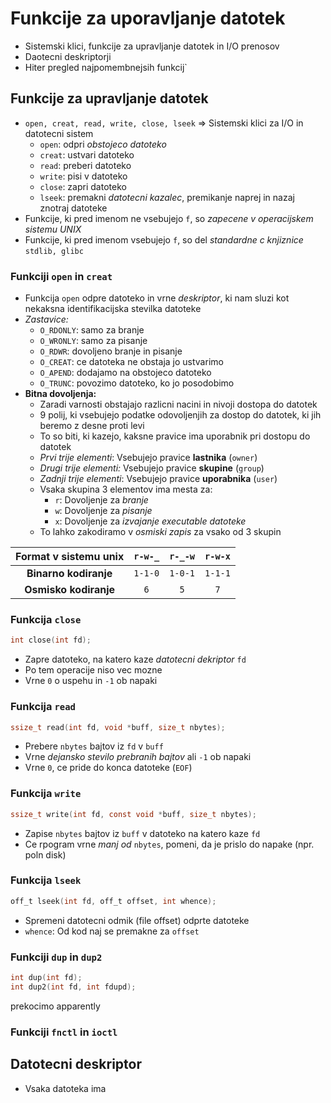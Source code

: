 # Funkcije za uporavljanje datotek
- Sistemski klici, funkcije za upravljanje datotek in I/O prenosov
- Daotecni deskriptorji
- Hiter pregled najpomembnejsih funkcij`


## Funkcije za upravljanje datotek
- `open, creat, read, write, close, lseek` $\Rightarrow$ Sistemski klici za I/O in datotecni sistem
	- `open`: odpri *obstojeco datoteko*
	- `creat`: ustvari datoteko
	- `read`: preberi datoteko
	- `write`: pisi v datoteko
	- `close`: zapri datoteko
	- `lseek`: premakni *datotecni kazalec*, premikanje naprej in nazaj znotraj datoteke
- Funkcije, ki pred imenom ne vsebujejo `f`, so _zapecene v operacijskem sistemu UNIX_
- Funkcije, ki pred imenom vsebujejo `f`, so del _standardne c knjiznice_ `stdlib, glibc`
### Funkciji `open` in `creat`
- Funkcija `open` odpre datoteko in vrne _deskriptor_, ki nam sluzi kot nekaksna identifikacijska stevilka datoteke
- *Zastavice:*
	- `O_RDONLY`: samo za branje
	- `O_WRONLY`: samo za pisanje
	- `O_RDWR`: dovoljeno branje in pisanje
	- `O_CREAT`: ce datoteka ne obstaja jo ustvarimo
	- `O_APEND`: dodajamo na obstojeco datoteko
	- `O_TRUNC`: povozimo datoteko, ko jo posodobimo
- __Bitna dovoljenja:__
	- Zaradi varnosti obstajajo razlicni nacini in nivoji dostopa do datotek
	- 9 polij, ki vsebujejo podatke odovoljenjih za dostop do datotek, ki jih beremo z desne proti levi
	- To so biti, ki kazejo, kaksne pravice ima uporabnik pri dostopu do datotek
	- _Prvi trije elementi_: Vsebujejo pravice __lastnika__ (`owner`)
	- _Drugi trije elementi:_ Vsebujejo pravice __skupine__ (`group`)
	- _Zadnji trije elementi_: Vsebujejo pravice __uporabnika__ (`user`)
	- Vsaka skupina 3 elementov ima mesta za:
		- `r`: Dovoljenje za _branje_
		- `w`: Dovoljenje za _pisanje_
		- `x`: Dovoljenje za *izvajanje executable datoteke*
	- To lahko zakodiramo v _osmiski zapis_ za vsako od 3 skupin


| Format v sistemu unix | `r-w-_` | `r-_-w` | `r-w-x` |
| :-------------------: | :-----: | :-----: | :-----: |
| __Binarno kodiranje__ | `1-1-0` | `1-0-1` | `1-1-1` |
| __Osmisko kodiranje__ |   `6`   |   `5`   |   `7`   |

### Funkcija `close`
```c
int close(int fd);
```
- Zapre datoteko, na katero kaze _datotecni dekriptor_ `fd`
- Po tem operacije niso vec mozne
- Vrne `0` o uspehu in `-1` ob napaki
### Funkcija `read`
```c
ssize_t read(int fd, void *buff, size_t nbytes);
```
- Prebere `nbytes` bajtov iz `fd` v `buff`
- Vrne *dejansko stevilo prebranih bajtov* ali `-1` ob napaki
- Vrne `0`, ce pride do konca datoteke (`EOF`)

### Funkcija `write`
```c
ssize_t write(int fd, const void *buff, size_t nbytes);
```
- Zapise `nbytes` bajtov iz `buff` v datoteko na katero kaze `fd`
- Ce  rpogram vrne _manj od_ `nbytes`, pomeni, da je prislo do napake (npr. poln disk)

### Funkcija `lseek`
```c
off_t lseek(int fd, off_t offset, int whence);
```
- Spremeni datotecni odmik (file offset)  odprte datoteke
- `whence`: Od kod naj se premakne za `offset`
### Funkciji `dup` in `dup2`
```c
int dup(int fd);
int dup2(int fd, int fdupd);
```
prekocimo apparently

### Funkciji `fnctl` in `ioctl`

## Datotecni deskriptor
- Vsaka datoteka ima 